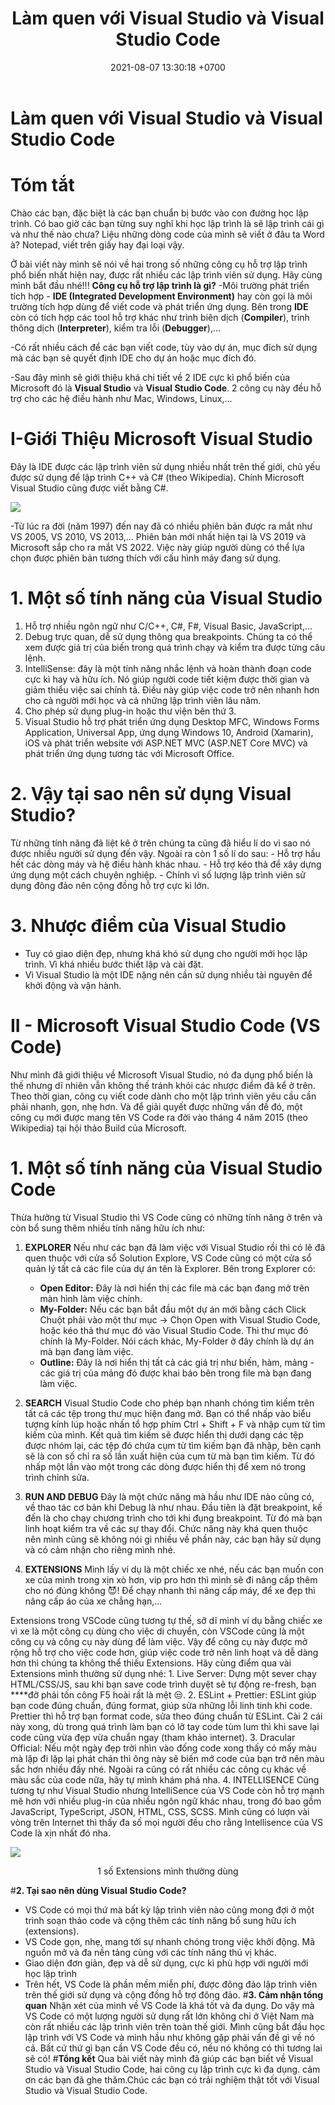 ﻿---
layout: post
title:  "Làm quen với Visual Studio và Visual Studio Code"
date:   2021-08-07 13:30:18 +0700
categories: jekyll update
---

# **Làm quen với Visual Studio và Visual Studio Code**
# **Tóm tắt** 
Chào các bạn, đặc biệt là các bạn chuẩn bị bước vào con đường học lập trình. Có bao giờ các bạn từng suy nghĩ khi học lập trình là sẽ lập trình cái gì và như thế nào chưa? Liệu những dòng code của mình sẽ viết ở đâu ta Word à? Notepad, viết trên giấy hay đại loại vậy.


Ở bài viết này mình sẽ nói về hai trong số những công cụ hỗ trợ lập trình phổ biến nhất hiện nay, được rất nhiều các lập trình viên sử dụng. Hãy cùng mình bắt đầu nhé!!!
**Công cụ hỗ trợ lập trình là gì?** 
-Môi trường phát triển tích hợp - **IDE (Integrated Development Environment)** hay còn gọi là môi trường tích hợp dùng để viết code và phát triển ứng dụng. Bên trong **IDE** còn có tích hợp các tool hỗ trợ khác như trình biên dịch (**Compiler**), trình thông dịch (**Interpreter**), kiểm tra lỗi (**Debugger**),...

-Có rất nhiều cách để các bạn viết code, tùy vào dự án, mục đích sử dụng mà các bạn sẽ quyết định IDE cho dự án hoặc mục đích đó.

-Sau đây mình sẽ giới thiệu khá chi tiết về 2 IDE cực kì phổ biến của Microsoft đó là **Visual Studio** và **Visual Studio Code**. 2 công cụ này đều hỗ trợ cho các hệ điều hành như Mac, Windows, Linux,...

# **I-Giới Thiệu Microsoft Visual Studio**
Đây là IDE được các lập trình viên sử dụng nhiều nhất trên thế giới, chủ yếu được sử dụng để lập trình C++ và C# (theo Wikipedia). Chính Microsoft Visual Studio cũng được viết bằng C#.

![](https://raw.githubusercontent.com/QuocDang0704/QuocDang0704.github.io/master/docs/_posts/Aspose.Words.3ed05f72-565b-4f59-a3e2-bb38f6ce1cef.007.png)

-Từ lúc ra đời (năm 1997) đến nay đã có nhiều phiên bản được ra mắt như VS 2005, VS 2010, VS 2013,... Phiên bản mới nhất hiện tại là VS 2019 và Microsoft sắp cho ra mắt VS 2022. Việc này giúp người dùng có thể lựa chọn được phiên bản tương thích với cấu hình máy đang sử dụng.

# **1. Một số tính năng của Visual Studio**

1. Hỗ trợ nhiều ngôn ngữ như C/C++, C#, F#, Visual Basic, JavaScript,...
2. Debug trực quan, dễ sử dụng thông qua breakpoints. Chúng ta có thể xem được giá trị của biến trong quá trình chạy và kiểm tra được từng câu lệnh.
3. IntelliSense: đây là một tính năng nhắc lệnh và hoàn thành đoạn code cực kì hay và hữu ích. Nó giúp người code tiết kiệm được thời gian và giảm thiểu việc sai chính tả. Điều này giúp việc code trở nên nhanh hơn cho cả người mới học và cả những lập trình viên lâu năm.
4. Cho phép sử dụng plug-in hoặc thư viện bên thứ 3.
5. Visual Studio hỗ trợ phát triển ứng dụng Desktop MFC, Windows Forms Application, Universal App, ứng dụng Windows 10, Android (Xamarin), iOS và phát triển website với ASP.NET MVC (ASP.NET Core MVC) và phát triển ứng dụng tương tác với Microsoft Office.

# **2. Vậy tại sao nên sử dụng Visual Studio?**
Từ những tính năng đã liệt kê ở trên chúng ta cũng đã hiểu lí do vì sao nó được nhiều người sử dụng đến vậy. Ngoài ra còn 1 số lí do sau:
    - Hỗ trợ hầu hết các dòng máy và hệ điều hành khác nhau.
    - Hỗ trợ kéo thả để xây dựng ứng dụng một cách chuyên nghiệp.
    - Chính vì số lượng lập trình viên sử dụng đông đảo nên cộng đồng hỗ trợ cực kì lớn.

# **3. Nhược điểm của Visual Studio**
- Tuy có giao diện đẹp, nhưng khá khó sử dụng cho người mới học lập trình. Vì khá nhiều bước thiết lập và cài đặt.
- Vì Visual Studio là một IDE nặng nên cần sử dụng nhiều tài nguyên để khởi động và vận hành.

# **II - Microsoft Visual Studio Code (VS Code)**
Như mình đã giới thiệu về Microsoft Visual Studio, nó đa dụng phổ biến là thế nhưng dĩ nhiên vẫn không thế tránh khỏi các nhược điểm đã kể ở trên. Theo thời gian, công cụ viết code dành cho một lập trình viên yêu cầu cần phải nhanh, gọn, nhẹ hơn. Và để giải quyết được những vấn đề đó, một công cụ mới được mang tên VS Code ra đời vào tháng 4 năm 2015 (theo Wikipedia) tại hội thảo Build của Microsoft.

# **1. Một số tính năng của Visual Studio Code**
Thừa hưởng từ Visual Studio thì VS Code cũng có những tính năng ở trên và còn bổ sung thêm nhiều tính năng hữu ích như:

1. **EXPLORER**
Nếu như các bạn đã làm việc với Visual Studio rồi thì có lẽ đã quen thuộc với cửa sổ Solution Explore, VS Code cũng có một cửa sổ quản lý tất cả các file của dự án tên là Explorer. Bên trong Explorer có:
    - **Open Editor:** Đây là nơi hiển thị các file mà các bạn đang mở trên màn hình làm việc chính.
    - **My-Folder:** Nếu các bạn bắt đầu một dự án mới bằng cách Click Chuột phải vào một thư mục → Chọn Open with Visual Studio Code, hoặc kéo thả thư mục đó vào Visual Studio Code. Thì thư mục đó chính là My-Folder. Nói cách khác, My-Folder ở đây chính là dự án mà bạn đang làm việc.
    - **Outline:** Đây là nơi hiển thị tất cả các giá trị như biến, hàm, mảng - các giá trị của mảng đó được khai báo bên trong file mà bạn đang làm việc.

2. **SEARCH**
Visual Studio Code cho phép bạn nhanh chóng tìm kiếm trên tất cả các tệp trong thư mục hiện đang mở. Bạn có thể nhấp vào biểu tượng kính lúp hoặc nhấn tổ hợp phím Ctrl + Shift + F và nhập cụm từ tìm kiếm của mình. Kết quả tìm kiếm sẽ được hiển thị dưới dạng các tệp được nhóm lại, các tệp đó chứa cụm từ tìm kiếm bạn đã nhập, bên cạnh sẽ là con số chỉ ra số lần xuất hiện của cụm từ mà bạn tìm kiếm. Từ đó nhấp một lần vào một trong các dòng được hiển thị để xem nó trong trình chỉnh sửa.

3. **RUN AND DEBUG**
Đây là một chức năng mà hầu như IDE nào cũng có, về thao tác cơ bản khi Debug là như nhau. Đầu tiên là đặt breakpoint, kế đến là cho chạy chương trình cho tới khi đụng breakpoint. Từ đó mà bạn linh hoạt kiểm tra về các sự thay đổi. Chức năng này khá quen thuộc nên mình cũng sẽ không nói gì nhiều về phần này, các bạn hãy sử dụng và có cảm nhận cho riêng mình nhé.

4. **EXTENSIONS**
Mình lấy ví dụ là một chiếc xe nhé, nếu các bạn muốn con xe của mình trong xịn xò hơn, vip pro hơn thì mình sẽ đi nâng cấp thêm cho nó đúng không 😈! Để chạy nhanh thì nâng cấp máy, để xe đẹp thì nâng cấp áo của xe chẳng hạn,...

Extensions trong VSCode cũng tương tự thế, sỡ dĩ mình ví dụ bằng chiếc xe vì xe là một công cụ dùng cho việc di chuyển, còn VSCode cũng là một công cụ và công cụ này dùng để làm việc. Vậy để công cụ này được mở rộng hỗ trợ cho việc code hơn, giúp việc code trở nên linh hoạt và dễ dàng hơn thì chúng ta không thể thiếu Extensions. Hãy cùng điểm qua vài Extensions mình thường sử dụng nhé:
    1. Live Server: Dựng một sever chạy HTML/CSS/JS, sau khi bạn save code trình duyệt sẽ tự động re-fresh, bạn ****đỡ phải tốn công F5 hoài rất là mệt 😒.
    2. ESLint + Prettier: ESLint giúp bạn code đúng chuẩn, đúng format, giúp sửa những lỗi linh tinh khi code. Prettier thì hỗ trợ bạn format code, sửa theo đúng chuẩn từ ESLint. Cài 2 cái này xong, dù trong quá trình làm bạn có lỡ tay code tùm lum thì khi save lại code cũng vừa đẹp vừa chuẩn ngay (tham khảo internet).
    3. Dracular Official: Nếu một ngày đẹp trời nhìn vào đống code xong thấy có mấy màu mà lặp đi lặp lại phát chán thì ông này sẽ biến mớ code của bạn trở nên màu sắc hơn nhiều đấy nhé. Ngoài ra cũng có rất nhiều các công cụ khác về màu sắc của code nữa, hãy tự mình khám phá nha.
    4. INTELLISENCE Cũng tương tự như Visual Studio nhưng IntelliSence của VS Code còn hỗ trợ mạnh mẽ hơn với nhiều plug-in của nhiều ngôn ngữ khác nhau, trong đó bao gồm JavaScript, TypeScript, JSON, HTML, CSS, SCSS. Mình cũng có lượn vài vòng trên Internet thì thấy đa số mọi người đều cho rằng Intellisence của VS Code là xịn nhất đó nha.

![](https://raw.githubusercontent.com/QuocDang0704/QuocDang0704.github.io/master/docs/_posts/Aspose.Words.3ed05f72-565b-4f59-a3e2-bb38f6ce1cef.008.png)

<center>1 số Extensions mình thường dùng</center>

#**2. Tại sao nên dùng Visual Studio Code?**
- VS Code có mọi thứ mà bất kỳ lập trình viên nào cũng mong đợi ở một trình soạn thảo code và cộng thêm các tính năng bổ sung hữu ích (extensions).
- VS Code gọn, nhẹ, mang tới sự nhanh chóng trong việc khởi động. Mã nguồn mở và đa nền tảng cùng với các tính năng thú vị khác.
- Giao diện đơn giản, đẹp và dễ sử dụng, cực kì phù hợp với người mới học lập trình
- Trên hết, VS Code là phần mềm miễn phí, được đông đảo lập trình viên trên thế giới sử dụng và cộng đồng hỗ trợ đông đảo.
#**3. Cảm nhận tổng quan**
Nhận xét của mình về VS Code là khá tốt và đa dụng. Do vậy mà VS Code có một lượng người sử dụng rất lớn không chỉ ở Việt Nam mà còn rất nhiều các lập trình viên trên toàn thế giới. Mình cũng bắt đầu học lập trình với VS Code và mình hầu như không gặp phải vấn đề gì về nó cả. Bất cứ thứ gì bạn cần VS Code đều có, nếu nó không có thì tương lai sẽ có!
#**Tổng kết**
Qua bài viết này mình đã giúp các bạn biết về Visual Studio và Visual Studio Code, hai công cụ lập trình cực kì đa dụng. 
cảm ơn các bạn đã ghe thăm.Chúc các bạn có trải nghiệm thật tốt với Visual Studio và Visual Studio Code.